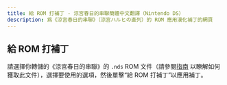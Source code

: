```yaml
---
title: 給 ROM 打補丁 - 涼宮春日的串聯簡體中文翻譯（Nintendo DS）
description: 爲《涼宮春日的串聯》（涼宮ハルヒの直列）的 ROM 應用漢化補丁的網頁
---
```


## 給 ROM 打補丁

請選擇你轉儲的《涼宮春日的串聯》的 `.nds` ROM 文件（請參閱[指南](/zh-hant/chokuretsu/guide) 以瞭解如何獲取此文件），選擇要使用的選項，然後單擊“給 ROM 打補丁”以應用補丁。